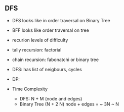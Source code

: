 ## DFS

- DFS looks like in order traversal on Binary Tree
- BFF looks like order traversal on tree

- recurion levels of difficulty
- tally recursion: factorial
- chain recursion: fabonatchi or binary tree
- DFS: has list of neigbours, cycles
- DP:

- Time Complexity
  - DFS: N + M (node and edges)
  - Binary Tree (N + 2 N) node + edges = ~ 3N ~ N
